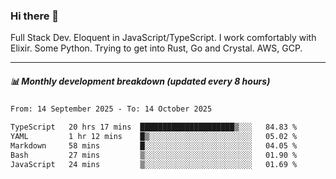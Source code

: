 ### Hi there 👋

Full Stack Dev. Eloquent in JavaScript/TypeScript. I work comfortably with Elixir. Some Python. Trying to get into Rust, Go and Crystal. AWS, GCP.

***

##### 📊 Monthly development breakdown (updated every 8 hours)

<!--START_SECTION:waka-->

```txt
From: 14 September 2025 - To: 14 October 2025

TypeScript   20 hrs 17 mins  █████████████████████▒░░░   84.83 %
YAML         1 hr 12 mins    █▒░░░░░░░░░░░░░░░░░░░░░░░   05.02 %
Markdown     58 mins         █░░░░░░░░░░░░░░░░░░░░░░░░   04.05 %
Bash         27 mins         ▒░░░░░░░░░░░░░░░░░░░░░░░░   01.90 %
JavaScript   24 mins         ▒░░░░░░░░░░░░░░░░░░░░░░░░   01.69 %
```

<!--END_SECTION:waka-->
